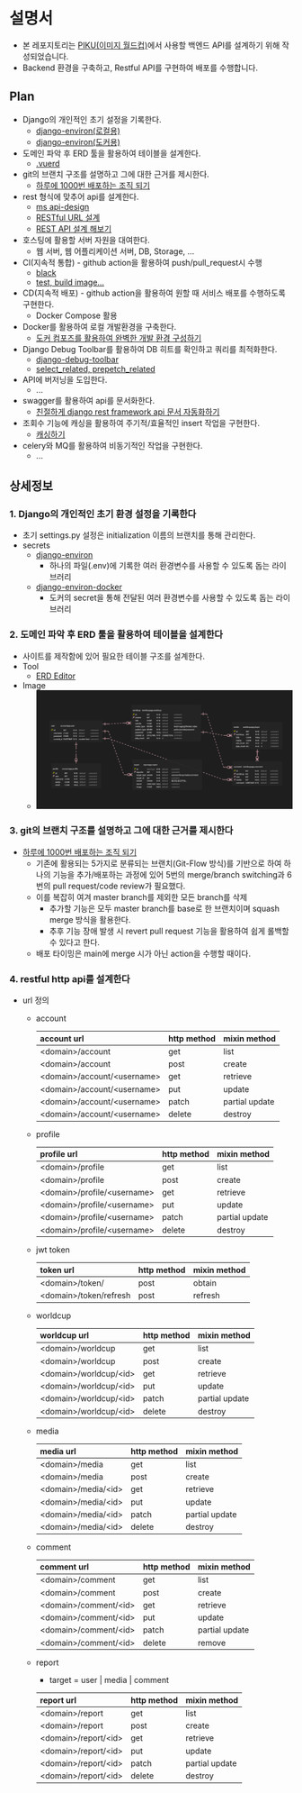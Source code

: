 # 설명서

- 본 레포지토리는 [PIKU(이미지 월드컵)](https://www.piku.co.kr/)에서 사용할 백엔드 API를 설계하기 위해 작성되었습니다.
- Backend 환경을 구축하고, Restful API를 구현하여 배포를 수행합니다.

## Plan

- Django의 개인적인 초기 설정을 기록한다.
  - [django-environ(로컬용)](https://django-environ.readthedocs.io/en/latest/)
  - [django-environ(도커용)](https://pypi.org/project/django-environ-docker/)
- 도메인 파악 후 ERD 툴을 활용하여 테이블을 설계한다.
  - [.vuerd](https://marketplace.visualstudio.com/items?itemName=dineug.vuerd-vscode)
- git의 브랜치 구조를 설명하고 그에 대한 근거를 제시한다.
  - [하루에 1000번 배포하는 조직 되기](https://blog.banksalad.com/tech/become-an-organization-that-deploys-1000-times-a-day/)
- rest 형식에 맞추어 api를 설계한다.
  - [ms api-design](https://docs.microsoft.com/ko-kr/azure/architecture/best-practices/api-design)
  - [RESTful URL 설계](https://blog.appkr.dev/files/again2011_workshop_keynote_2.pdf)
  - [REST API 설계 해보기](https://digitalbourgeois.tistory.com/54)
- 호스팅에 활용할 서버 자원을 대여한다.
  - 웹 서버, 웹 어플리케이션 서버, DB, Storage, ...
- CI(지속적 통합) - github action을 활용하여 push/pull_request시 수행
  - [black](https://github.com/marketplace?type=actions&query=black)
  - [test, build image...](https://medium.com/intelligentmachines/github-actions-end-to-end-ci-cd-pipeline-for-django-5d48d6f00abf)
- CD(지속적 배포) - github action을 활용하여 원할 때 서비스 배포를 수행하도록 구현한다.
  - Docker Compose 활용
- Docker를 활용하여 로컬 개발환경을 구축한다.
  - [도커 컴포즈를 활용하여 완벽한 개발 환경 구성하기](https://www.44bits.io/ko/post/almost-perfect-development-environment-with-docker-and-docker-compose#build)
- Django Debug Toolbar를 활용하여 DB 히트를 확인하고 쿼리를 최적화한다.
  - [django-debug-toolbar](https://django-debug-toolbar.readthedocs.io/en/latest/)
  - [select_related, prepetch_related](https://docs.djangoproject.com/en/3.1/ref/models/querysets/#select-related)
- API에 버저닝을 도입한다.
  - ...
- swagger를 활용하여 api를 문서화한다.
  - [친절하게 django rest framework api 문서 자동화하기](https://medium.com/towncompany-engineering/%EC%B9%9C%EC%A0%88%ED%95%98%EA%B2%8C-django-rest-framework-api-%EB%AC%B8%EC%84%9C-%EC%9E%90%EB%8F%99%ED%99%94%ED%95%98%EA%B8%B0-drf-yasg-c835269714fc)
- 조회수 기능에 캐싱을 활용하여 주기적/효율적인 insert 작업을 구현한다.
  - [캐싱하기](https://jupiny.com/2018/02/27/caching-using-redis-on-django/)
- celery와 MQ를 활용하여 비동기적인 작업을 구현한다.
  - ...

## 상세정보

### 1. Django의 개인적인 초기 환경 설정을 기록한다

- 초기 settings.py 설정은 initialization 이름의 브랜치를 통해 관리한다.
- secrets
  - [django-environ](https://django-environ.readthedocs.io/en/latest/)
    - 하나의 파일(.env)에 기록한 여러 환경변수를 사용할 수 있도록 돕는 라이브러리
  - [django-environ-docker](https://pypi.org/project/django-environ-docker/)
    - 도커의 secret을 통해 전달된 여러 환경변수를 사용할 수 있도록 돕는 라이브러리

### 2. 도메인 파악 후 ERD 툴을 활용하여 테이블을 설계한다

- 사이트를 제작함에 있어 필요한 테이블 구조를 설계한다.
- Tool
  - [ERD Editor](https://marketplace.visualstudio.com/items?itemName=dineug.vuerd-vscode)
- Image
  - ![ERD](./_erd/erd.jpg)

### 3. git의 브랜치 구조를 설명하고 그에 대한 근거를 제시한다

- [하루에 1000번 배포하는 조직 되기](https://blog.banksalad.com/tech/become-an-organization-that-deploys-1000-times-a-day/)
  - 기존에 활용되는 5가지로 분류되는 브랜치(Git-Flow 방식)를 기반으로 하여 하나의 기능을 추가/배포하는 과정에 있어 5번의 merge/branch switching과 6번의 pull request/code review가 필요했다.
  - 이를 복잡히 여겨 master branch를 제외한 모든 branch를 삭제
    - 추가할 기능은 모두 master branch를 base로 한 브랜치이며 squash merge 방식을 활용한다.
    - 추후 기능 장애 발생 시 revert pull request 기능을 활용하여 쉽게 롤백할 수 있다고 한다.
  - 배포 타이밍은 main에 merge 시가 아닌 action을 수행할 때이다.

### 4. restful http api를 설계한다

- url 정의

  - account

    | account url                   | http method | mixin method   |
    | ----------------------------- | ----------- | -------------- |
    | \<domain>/account             | get         | list           |
    | \<domain>/account             | post        | create         |
    | \<domain>/account/\<username> | get         | retrieve       |
    | \<domain>/account/\<username> | put         | update         |
    | \<domain>/account/\<username> | patch       | partial update |
    | \<domain>/account/\<username> | delete      | destroy        |

  - profile

    | profile url                   | http method | mixin method   |
    | ----------------------------- | ----------- | -------------- |
    | \<domain>/profile             | get         | list           |
    | \<domain>/profile             | post        | create         |
    | \<domain>/profile/\<username> | get         | retrieve       |
    | \<domain>/profile/\<username> | put         | update         |
    | \<domain>/profile/\<username> | patch       | partial update |
    | \<domain>/profile/\<username> | delete      | destroy        |

  - jwt token

    | token url               | http method | mixin method |
    | ----------------------- | ----------- | ------------ |
    | \<domain>/token/        | post        | obtain       |
    | \<domain>/token/refresh | post        | refresh      |

  - worldcup

    | worldcup url             | http method | mixin method   |
    | ------------------------ | ----------- | -------------- |
    | \<domain>/worldcup       | get         | list           |
    | \<domain>/worldcup       | post        | create         |
    | \<domain>/worldcup/\<id> | get         | retrieve       |
    | \<domain>/worldcup/\<id> | put         | update         |
    | \<domain>/worldcup/\<id> | patch       | partial update |
    | \<domain>/worldcup/\<id> | delete      | destroy        |

  - media

    | media url             | http method | mixin method   |
    | --------------------- | ----------- | -------------- |
    | \<domain>/media       | get         | list           |
    | \<domain>/media       | post        | create         |
    | \<domain>/media/\<id> | get         | retrieve       |
    | \<domain>/media/\<id> | put         | update         |
    | \<domain>/media/\<id> | patch       | partial update |
    | \<domain>/media/\<id> | delete      | destroy        |

  - comment

    | comment url             | http method | mixin method   |
    | ----------------------- | ----------- | -------------- |
    | \<domain>/comment       | get         | list           |
    | \<domain>/comment       | post        | create         |
    | \<domain>/comment/\<id> | get         | retrieve       |
    | \<domain>/comment/\<id> | put         | update         |
    | \<domain>/comment/\<id> | patch       | partial update |
    | \<domain>/comment/\<id> | delete      | remove         |

  - report

    - target = user | media | comment

    | report url             | http method | mixin method   |
    | ---------------------- | ----------- | -------------- |
    | \<domain>/report       | get         | list           |
    | \<domain>/report       | post        | create         |
    | \<domain>/report/\<id> | get         | retrieve       |
    | \<domain>/report/\<id> | put         | update         |
    | \<domain>/report/\<id> | patch       | partial update |
    | \<domain>/report/\<id> | delete      | destroy        |